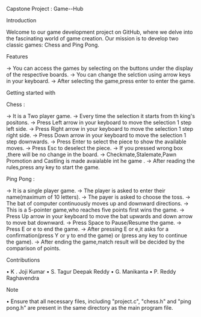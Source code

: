 Capstone Project : Game--Hub

Introduction

Welcome to our game development project on GitHub, where we delve into the fascinating world of game creation.
Our mission is to develop two classic games: Chess and Ping Pong.

Features

→ You can access the games by selecting on the buttons under the display of the respective boards.
→ You can change the selction using arrow keys in your keyboard.
→ After selecting the game,press enter to enter the game.

Getting started with

Chess :

→ It is a Two player game.
→ Every time the selection it starts from th king's positons.
→ Press Left arrow in your keyboard to move the selection 1 step left side.
→ Press Right arrow in your keyboard to move the selection 1 step right side.
→ Press Down arrow in your keyboard to move the selection 1 step downwards.
→ Press Enter to select the piece to show the available moves.
→ Press Esc to deselect the piece.
→ If you pressed wrong box ,there will be no change in the board.
→ Checkmate,Stalemate,Pawn Promotion and Castling is made avaialable int he game .
→ After reading the rules,press any key to start the game.

Ping Pong :

→ It is a single player game.
→ The player is asked to enter their name(maximum of 10 letters).
→ The payer is asked to choose the toss.
→ The bat of computer continuously moves up and downward directions.
→ This is a 5-pointer game,who reaches five points first wins the game.
→ Press Up arrow in your keyboard to move the bat upwards and down arrow to move bat downward.
→ Press Space to Pause/Resume the game.
→ Press E or e to end the game.
→ After pressing E or e,it asks for a confirmation(press Y or y to end the game) or (press any key to continue the game).
→ After ending the game,match result will be decided by the comparison of points.

Contributions

• K . Joji Kumar
• S. Tagur Deepak Reddy
• G. Manikanta
• P. Reddy Raghavendra

Note

• Ensure that all necessary files, including "project.c", "chess.h" and "ping pong.h" are present in the same directory as the main program file.
